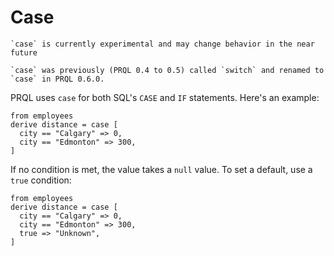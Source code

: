 # Case

```admonish note
`case` is currently experimental and may change behavior in the near future
```

```admonish info
`case` was previously (PRQL 0.4 to 0.5) called `switch` and renamed to `case` in PRQL 0.6.0.
```

PRQL uses `case` for both SQL's `CASE` and `IF` statements. Here's an example:

```prql no-fmt
from employees
derive distance = case [
  city == "Calgary" => 0,
  city == "Edmonton" => 300,
]
```

If no condition is met, the value takes a `null` value. To set a default, use a
`true` condition:

```prql no-fmt
from employees
derive distance = case [
  city == "Calgary" => 0,
  city == "Edmonton" => 300,
  true => "Unknown",
]
```
